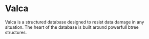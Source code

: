 Valca
=
Valca is a structured database designed to resist data damage in any situation. The heart of the database is built around powerfull btree structures.
